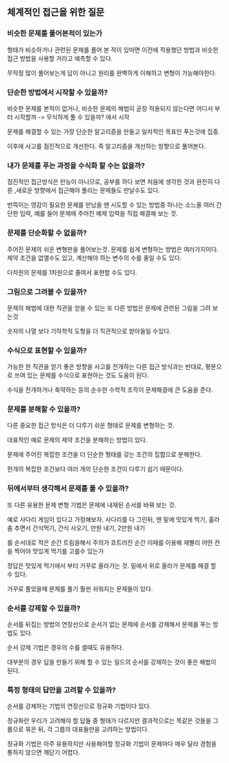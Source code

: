## 체계적인 접근을 위한 질문

### 비슷한 문제를 풀어본적이 있는가

형태가 비슷하거나 관련된 문제를 풀어 본 적이 있따면 이전에 적용했던 방법과 비슷한 접근 방법을 사용할 거라고 예측할 수 있다.

무작정 많이 풀어보는게 답이 아니고 원리를 완벽하게 이해하고 변형이 가능해야한다.

### 단순한 방법에서 시작할 수 있을까?

비슷한 문제를 본적이 없거나, 비슷한 문제의 해법이 곧장 적용되지 않는다면 어디서 부터 시작할까 -> 무식하게 풀 수 있을까? 에서 시작

문제를 해결할 수 있는 가장 단순한 알고리즘을 만들고 일차적인 목표인 푸는것에 집중.

이후에 사고를 점진적으로 개선한다. 즉 알고리즘을 개선하는 방향으로 풀어본다.

### 내가 문제를 푸는 과정을 수식화 할 수는 없을까?

점진적인 접근방식은 만능이 아니므로, 공부를 하다 보면 처음에 생각한 것과 완전히 다른 ,새로운 방향에서 접근해야 풀리는 문제들도 만날수도 있다.

번뜩이는 영감이 필요한 문제를 만났을 땐 시도할 수 있는 방법중 하나는 소느올 여러 간단한 입력, 예를 들어 문제에 주어진 예제 입력을 직접 해결해 보는 것.

### 문제를 단순화할 수 없을까?

주어진 문제의 쉬운 변형판을 풀어보는것. 문제를 쉽게 변형하는 방법은 여러가지이다. 제약 조건을 없앨수도 있고, 계산해야 하는 변수의 수를 줄일 수도 있다.

다차원의 문제를 1차원으로 줄여서 표현할 수도 있다.

### 그림으로 그려볼 수 있을까?

문제의 해법에 대한 직관을 얻을 수 있는 또 다른 방법은 문제에 관련된 그림을 그려 보는것

숫자의 나열 보다 기하학적 도형을 더 직관적으로 받아들일 수있다.

### 수식으로 표현할 수 있을까?

가능한 한 직관을 얻기 좋은 방향을 사고를 전개하는 다른 접근 방식과는 반대로, 평문으로 쓰여 있는 문제를 수식으로 표현하는 것도 도움이 된다.

수식을 전개하거나 축약하는 등의 순수한 수학적 조작이 문제해결에 큰 도움을 준다.

### 문제를 분해할 수 있을까?

다른 중요한 접근 방식은 더 다루기 쉬운 형태로 문제를 변형하는 것.

대표적인 예로 문제의 제약 조건을 분해하는 방법이 있다.

문제에 주어진 복잡한 조건을 더 단순한 형태를 갖는 조건의 집합으로 분해한다.

한개의 복잡한 조건보다 여러 개의 단순한 조건이 다루기 쉽기 때문이다.

### 뒤에서부터 생각해서 문제를 풀 수 있을까?

또 다른 유용한 문제 변형 기법은 문제에 내재된 순서를 바꿔 보는 것.

예로 사다리 게임이 있다고 가정해보자. 사다리를 다 그린뒤, 맨 밑에 맛있게 먹기, 훌라춤 추면서 간식먹기, 간식 사오기, 만원 내기, 2만원 내기

를 순서대로 적은 순간 트림을해서 주의가 흐트러진 순간 이때를 이용해 재빨리 어떤 칸을 찍어야 맛있게 먹기를 고를수 있는가

정답은 맛있게 먹기에서 부터 거꾸로 올라가는 것. 밑에서 위로 올라가 문제를 해결 할 수 있다.

거꾸로 풀었을때 문제를 풀기 훨씬 쉬워지는 문제들이 있다.

### 순서를 강제할 수 있을까?

순서를 뒤집는 방법의 연장선으로 순서가 없는 문제에 순서를 강제해서 문제를 푸는 방법도 있다.

순서 강제 기법은 경우의 수를 셀때도 유용하다.

대부분의 경우 답을 만들기 위해 할 수 있는 일드의 순서를 강제하는 것이 좋은 해법이 된다.

### 특정 형태의 답만을 고려할 수 있을까?

순서를 강제하는 기법의 연장선으로 정규화 기법이다 있다.

정규화란 우리가 고려해야 할 답들 중 형태가 다르지만 결과적으로는 똑같은 것들을 그룹으로 묶은 뒤, 각 그릅의 대표들만을 고려하는 방법이다.

정규화 기법은 아주 유용하지만 사용해야할 정규화 기법이 문제마다 매우 달라 경험을 통하지 않으면 깨닫기 어렵다.
